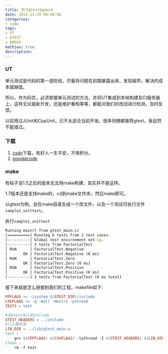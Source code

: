 ```yaml
---
title: 学习gtest&gmock
date: 2014-11-29 00:00:00
categories:
- code
tags: 
- UT
- GTEST
- GMOCK
mathjax: true
description: 
---
```


### UT
单元测试是代码的第一道防线，尽量将问题在前期暴露出来，发现越早，解决的成本就越低。

所以，作为码农，必须掌握单元测试的方法，并将UT集成到本地构建及CI服务器上，这样无论是新开发，还是维护重构等等，都能对我们的改动进行检测，及时反馈。

以前用过JUnit和CppUnit，已不太适合当前开发。很多同僚都推荐gtest，我自然不能错过。

<!--more-->

### 下载
1. [csdn](http://www.csdn.net/)下载，有好人一生平安，不用积分。
2. [googlecode](http://code.google.com)

### make
有帖子说1.5之后的版本无法用make构建，其实并不是这样。

1.7版本还是支持make的，cd到make文件夹，然后make即可。

以gtest为例，会在make目录生成一个库文件，以及一个测试可执行文件`sample1_unittest`。

执行`sample1_unittest`

```bat
Running main() from gtest_main.cc
[==========] Running 6 tests from 2 test cases.
[----------] Global test environment set-up.
[----------] 3 tests from FactorialTest
[ RUN      ] FactorialTest.Negative
[       OK ] FactorialTest.Negative (0 ms)
[ RUN      ] FactorialTest.Zero
[       OK ] FactorialTest.Zero (0 ms)
[ RUN      ] FactorialTest.Positive
[       OK ] FactorialTest.Positive (0 ms)
[----------] 3 tests from FactorialTest (0 ms total)
```

接下来就是怎么链接到我们的工程，makefile如下:

```makefile
PPFLAGS += -isystem $(GTEST_DIR)/include 
CXXFLAGS += -g -Wall -Wextra -pthread 
TESTS = test 

#将gtest加入到include
GTEST_HEADERS = ../include
#引入静态库
LIB_DIR = ../lib/gtest_main.a
test :   
	g++ $(CPPFLAGS) $(CXXFLAGS) -lpthread -I $(GTEST_HEADERS) $(LIB_DIR) test.cpp   -o test 
clean : 
	rm -f test
```
